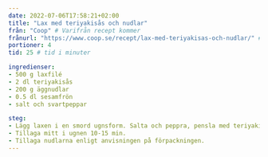 ```yaml
---
date: 2022-07-06T17:58:21+02:00
title: "Lax med teriyakisås och nudlar"
från: "Coop" # Varifrån recept kommer
frånurl: "https://www.coop.se/recept/lax-med-teriyakisas-och-nudlar/" # Url ifall receptet kommer från en webbsida
portioner: 4
tid: 25 # tid i minuter

ingredienser:
- 500 g laxfilé 
- 2 dl teriyakisås 
- 200 g äggnudlar 
- 0.5 dl sesamfrön
- salt och svartpeppar  

steg:
- Lägg laxen i en smord ugnsform. Salta och peppra, pensla med teriyakisås och häll resten av såsen runtom. Strö över sesamfrön.
- Tillaga mitt i ugnen 10-15 min. 
- Tillaga nudlarna enligt anvisningen på förpackningen.
---
```

